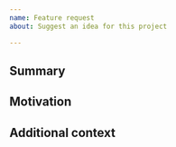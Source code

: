 ```yaml
---
name: Feature request
about: Suggest an idea for this project

---
```


<!--

Have you read CKIA's Code of Conduct? By filing an Issue, you are expected to comply with it, including treating everyone with respect: https://github.com/brittandeyoung/ckia/blob/main/CODE_OF_CONDUCT.md

-->

## Summary

<!-- One paragraph explanation of the feature. -->

## Motivation

<!-- Why are we doing this? What use cases does it support? What is the expected outcome? -->

## Additional context

<!-- Add any other context or screenshots about the feature request here. -->